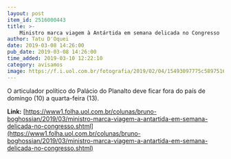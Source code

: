 ```yaml
---
layout: post
item_id: 2516000443
title: >-
    Ministro marca viagem à Antártida em semana delicada no Congresso
author: Tatu D'Oquei
date: 2019-03-08 14:26:00
pub_date: 2019-03-08 14:26:00
time_added: 2019-03-10 12:22:10
category: avisamos
image: https://f.i.uol.com.br/fotografia/2019/02/04/15493097775c5897516e963_1549309777_3x2_rt.jpg
---
```


O articulador político do Palácio do Planalto deve ficar fora do país de domingo (10) a quarta-feira (13).

**Link:** [https://www1.folha.uol.com.br/colunas/bruno-boghossian/2019/03/ministro-marca-viagem-a-antartida-em-semana-delicada-no-congresso.shtml](https://www1.folha.uol.com.br/colunas/bruno-boghossian/2019/03/ministro-marca-viagem-a-antartida-em-semana-delicada-no-congresso.shtml)

